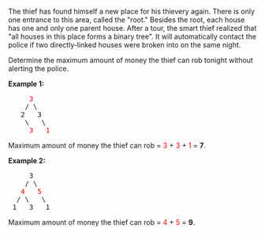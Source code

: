 The thief has found himself a new place for his thievery again. There is only one entrance to this area, called the "root." Besides the root, each house has one and only one parent house. After a tour, the smart thief realized that "all houses in this place forms a binary tree". It will automatically contact the police if two directly-linked houses were broken into on the same night.

Determine the maximum amount of money the thief can rob tonight without alerting the police.

**Example 1:**
<pre>
     <span style="color:red">3</span>
    / \
   2   3
    \   \ 
     <span style="color:red">3</span>   <span style="color:red">1</span>
</pre>
Maximum amount of money the thief can rob = <span style="color:red">3</span> + <span style="color:red">3</span> + <span style="color:red">1</span> = **7**.

**Example 2:**
<pre>
     3
    / \
   <span style="color:red">4</span>   <span style="color:red">5</span>
  / \   \ 
 1   3   1
</pre>
Maximum amount of money the thief can rob = <span style="color:red">4</span> + <span style="color:red">5</span> = **9**.
